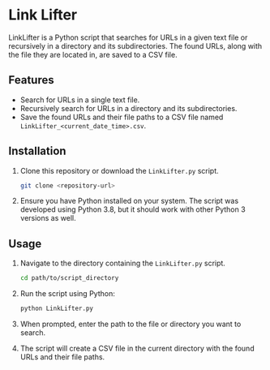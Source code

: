 # Link Lifter

LinkLifter is a Python script that searches for URLs in a given text file or recursively in a directory and its subdirectories. The found URLs, along with the file they are located in, are saved to a CSV file.

## Features

- Search for URLs in a single text file.
- Recursively search for URLs in a directory and its subdirectories.
- Save the found URLs and their file paths to a CSV file named `LinkLifter_<current_date_time>.csv`.

## Installation

1. Clone this repository or download the `LinkLifter.py` script.
    ```bash
    git clone <repository-url>
    ```

2. Ensure you have Python installed on your system. The script was developed using Python 3.8, but it should work with other Python 3 versions as well.

## Usage

1. Navigate to the directory containing the `LinkLifter.py` script.
    ```bash
    cd path/to/script_directory
    ```

2. Run the script using Python:
    ```bash
    python LinkLifter.py
    ```

3. When prompted, enter the path to the file or directory you want to search.

4. The script will create a CSV file in the current directory with the found URLs and their file paths.
